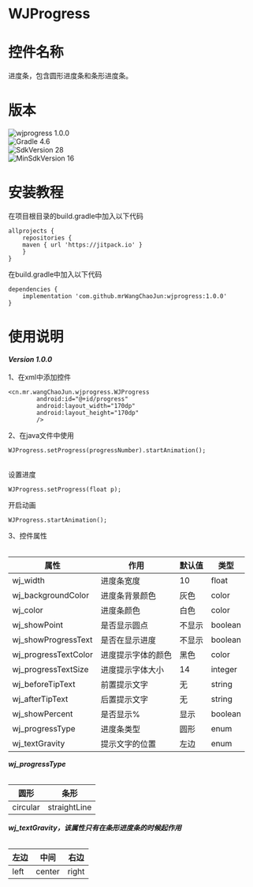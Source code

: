 # WJProgress


控件名称
=======
进度条，包含圆形进度条和条形进度条。 

版本
===

![wjprogress 1.0.0](https://img.shields.io/badge/wjprogress-1.0.0-yellow)
<br/>
![Gradle 4.6](https://img.shields.io/badge/Gradle-4.6-yellow)
<br/>
![SdkVersion 28](https://img.shields.io/badge/SdkVersion-28-yellow)
<br/>
![MinSdkVersion 16](https://img.shields.io/badge/MinSdkVersion-16-yellow)

安装教程
=======
在项目根目录的build.gradle中加入以下代码 
```
allprojects {
    repositories {
	maven { url 'https://jitpack.io' }
	}
}
```
在build.gradle中加入以下代码  
```
dependencies {  
    implementation 'com.github.mrWangChaoJun:wjprogress:1.0.0'  
}
```
使用说明
=======
***Version 1.0.0***
<br/>
<br/>
1、在xml中添加控件

```
<cn.mr.wangChaoJun.wjprogress.WJProgress
        android:id="@+id/progress"
        android:layout_width="170dp"
        android:layout_height="170dp"
        />
```

2、在java文件中使用

```
WJProgress.setProgress(progressNumber).startAnimation();
```

<br/>
设置进度

```
WJProgress.setProgress(float p);
```
开启动画

```
WJProgress.startAnimation();
```
3、控件属性
<br/>
<br/>

 | 属性 | 作用 | 默认值 | 类型 |
 | ----- | ----- | ----- | ----- |
 | wj_width | 进度条宽度 | 10 | float |
 | wj_backgroundColor | 进度条背景颜色 | 灰色 | color|
 | wj_color | 进度条颜色 | 白色 | color|
 | wj_showPoint | 是否显示圆点 | 不显示 | boolean|
 | wj_showProgressText | 是否在显示进度 | 不显示 | boolean|
 | wj_progressTextColor | 进度提示字体的颜色 | 黑色 | color|
 | wj_progressTextSize | 进度提示字体大小 | 14 | integer|
 | wj_beforeTipText | 前置提示文字 | 无 | string|
 | wj_afterTipText | 后置提示文字 | 无 | string|
 | wj_showPercent | 是否显示% | 显示 | boolean|
 | wj_progressType | 进度条类型 | 圆形 | enum |
 | wj_textGravity | 提示文字的位置 | 左边 | enum |
 
 ***wj_progressType***
 <br/>
 <br/>
 
 | 圆形 | 条形 |
 | ----- | ----- |
 | circular | straightLine |
 
 ***wj_textGravity，该属性只有在条形进度条的时候起作用***
 <br/>
 <br/>
 
 | 左边 | 中间 | 右边 |
 | --- | --- | --- |
 | left | center | right |
